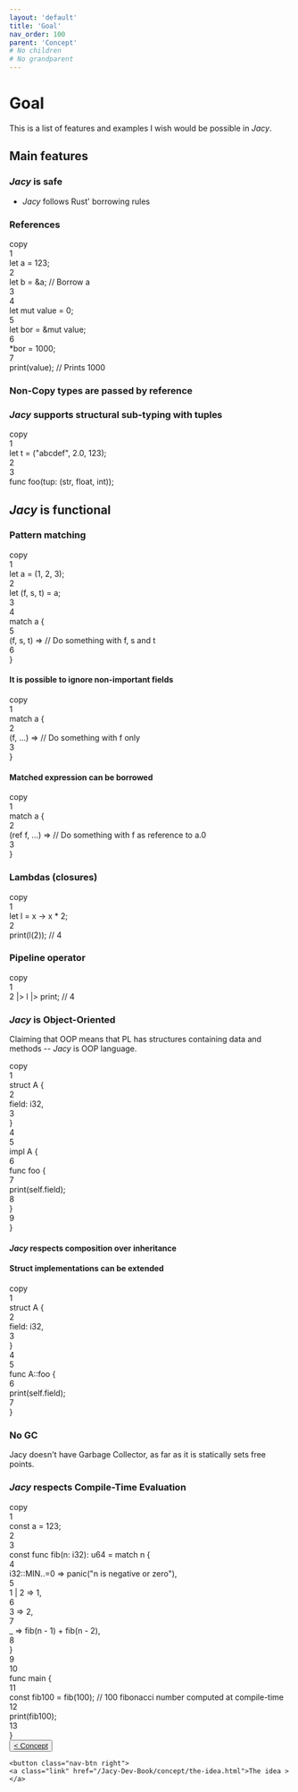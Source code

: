 ```yaml
---
layout: 'default'
title: 'Goal'
nav_order: 100
parent: 'Concept'
# No children
# No grandparent
---
```


# Goal

This is a list of features and examples I wish would be possible in *Jacy*.

## Main features

### *Jacy* is safe

- *Jacy* follows Rust' borrowing rules

### References

<div class="code-fence">
            <div class="copy">copy</div>
            <div class="code line-numbers highlight-jc hljs">
                <div class="line-num" data-line-num="1">1</div><div class="line"><span class="hljs-keyword">let</span> <span class="hljs-variable">a</span> = <span class="hljs-number">123</span>;</div><div class="line-num" data-line-num="2">2</div><div class="line"><span class="hljs-keyword">let</span> <span class="hljs-variable">b</span> = &amp;a; <span class="hljs-comment">// Borrow <span class="inline-code highlight-jc hljs">a</span></span></div><div class="line-num" data-line-num="3">3</div><div class="line"></div><div class="line-num" data-line-num="4">4</div><div class="line"><span class="hljs-keyword">let</span> <span class="hljs-keyword">mut </span><span class="hljs-variable">value</span> = <span class="hljs-number">0</span>;</div><div class="line-num" data-line-num="5">5</div><div class="line"><span class="hljs-keyword">let</span> <span class="hljs-variable">bor</span> = &amp;<span class="hljs-keyword">mut</span> value;</div><div class="line-num" data-line-num="6">6</div><div class="line">*bor = <span class="hljs-number">1000</span>;</div><div class="line-num" data-line-num="7">7</div><div class="line"><span class="hljs-title function_ invoke__">print</span>(value); <span class="hljs-comment">// Prints <span class="inline-code highlight-jc hljs"><span class="hljs-number">1000</span></span></span></div>
            </div>
        </div>

### Non-Copy types are passed by reference

### *Jacy* supports structural sub-typing with tuples

<div class="code-fence">
            <div class="copy">copy</div>
            <div class="code line-numbers highlight-jc hljs">
                <div class="line-num" data-line-num="1">1</div><div class="line"><span class="hljs-keyword">let</span> <span class="hljs-variable">t</span> = (<span class="hljs-string">&quot;abcdef&quot;</span>, <span class="hljs-number">2.0</span>, <span class="hljs-number">123</span>);</div><div class="line-num" data-line-num="2">2</div><div class="line"></div><div class="line-num" data-line-num="3">3</div><div class="line"><span class="hljs-keyword">func</span> <span class="hljs-title function_">foo</span>(tup: (<span class="hljs-type">str</span>, float, <span class="hljs-type">int</span>));</div>
            </div>
        </div>

## *Jacy* is functional

### Pattern matching

<div class="code-fence">
            <div class="copy">copy</div>
            <div class="code line-numbers highlight-jc hljs">
                <div class="line-num" data-line-num="1">1</div><div class="line"><span class="hljs-keyword">let</span> <span class="hljs-variable">a</span> = (<span class="hljs-number">1</span>, <span class="hljs-number">2</span>, <span class="hljs-number">3</span>);</div><div class="line-num" data-line-num="2">2</div><div class="line"><span class="hljs-keyword">let</span> (f, s, t) = a;</div><div class="line-num" data-line-num="3">3</div><div class="line"></div><div class="line-num" data-line-num="4">4</div><div class="line"><span class="hljs-keyword">match</span> a {</div><div class="line-num" data-line-num="5">5</div><div class="line">    (f, s, t) <span class="hljs-operator">=&gt;</span> <span class="hljs-comment">// Do something with <span class="inline-code highlight-jc hljs">f</span>, <span class="inline-code highlight-jc hljs">s</span> and <span class="inline-code highlight-jc hljs">t</span></span></div><div class="line-num" data-line-num="6">6</div><div class="line">}</div>
            </div>
        </div>

#### It is possible to ignore non-important fields

<div class="code-fence">
            <div class="copy">copy</div>
            <div class="code line-numbers highlight-jc hljs">
                <div class="line-num" data-line-num="1">1</div><div class="line"><span class="hljs-keyword">match</span> a {</div><div class="line-num" data-line-num="2">2</div><div class="line">    (f, ...) <span class="hljs-operator">=&gt;</span> <span class="hljs-comment">// Do something with <span class="inline-code highlight-jc hljs">f</span> only</span></div><div class="line-num" data-line-num="3">3</div><div class="line">}</div>
            </div>
        </div>

#### Matched expression can be borrowed

<div class="code-fence">
            <div class="copy">copy</div>
            <div class="code line-numbers highlight-jc hljs">
                <div class="line-num" data-line-num="1">1</div><div class="line"><span class="hljs-keyword">match</span> a {</div><div class="line-num" data-line-num="2">2</div><div class="line">    (<span class="hljs-keyword">ref</span> f, ...) <span class="hljs-operator">=&gt;</span> <span class="hljs-comment">// Do something with <span class="inline-code highlight-jc hljs">f</span> as reference to <span class="inline-code highlight-jc hljs">a.<span class="hljs-number">0</span></span></span></div><div class="line-num" data-line-num="3">3</div><div class="line">}</div>
            </div>
        </div>

### Lambdas (closures)

<div class="code-fence">
            <div class="copy">copy</div>
            <div class="code line-numbers highlight-jc hljs">
                <div class="line-num" data-line-num="1">1</div><div class="line"><span class="hljs-keyword">let</span> <span class="hljs-variable">l</span> = x <span class="hljs-operator">-&gt;</span> x * <span class="hljs-number">2</span>;</div><div class="line-num" data-line-num="2">2</div><div class="line"><span class="hljs-title function_ invoke__">print</span>(<span class="hljs-title function_ invoke__">l</span>(<span class="hljs-number">2</span>)); <span class="hljs-comment">// 4</span></div>
            </div>
        </div>

### Pipeline operator

<div class="code-fence">
            <div class="copy">copy</div>
            <div class="code line-numbers highlight-jc hljs">
                <div class="line-num" data-line-num="1">1</div><div class="line"><span class="hljs-number">2</span> |&gt; l |&gt; print; <span class="hljs-comment">// 4</span></div>
            </div>
        </div>

### *Jacy* is Object-Oriented

Claiming that OOP means that PL has structures containing data and methods -- *Jacy* is OOP language.

<div class="code-fence">
            <div class="copy">copy</div>
            <div class="code line-numbers highlight-jc hljs">
                <div class="line-num" data-line-num="1">1</div><div class="line"><span class="hljs-keyword">struct</span> <span class="hljs-title class_">A</span> {</div><div class="line-num" data-line-num="2">2</div><div class="line">    field: <span class="hljs-type">i32</span>,</div><div class="line-num" data-line-num="3">3</div><div class="line">}</div><div class="line-num" data-line-num="4">4</div><div class="line"></div><div class="line-num" data-line-num="5">5</div><div class="line"><span class="hljs-keyword">impl</span> <span class="hljs-title class_">A</span> {</div><div class="line-num" data-line-num="6">6</div><div class="line">    <span class="hljs-keyword">func</span> <span class="hljs-title function_">foo</span> {</div><div class="line-num" data-line-num="7">7</div><div class="line">        <span class="hljs-title function_ invoke__">print</span>(<span class="hljs-keyword">self</span>.field);</div><div class="line-num" data-line-num="8">8</div><div class="line">    }</div><div class="line-num" data-line-num="9">9</div><div class="line">}</div>
            </div>
        </div>

#### *Jacy* respects composition over inheritance

#### Struct implementations can be extended

<div class="code-fence">
            <div class="copy">copy</div>
            <div class="code line-numbers highlight-jc hljs">
                <div class="line-num" data-line-num="1">1</div><div class="line"><span class="hljs-keyword">struct</span> <span class="hljs-title class_">A</span> {</div><div class="line-num" data-line-num="2">2</div><div class="line">    field: <span class="hljs-type">i32</span>,</div><div class="line-num" data-line-num="3">3</div><div class="line">}</div><div class="line-num" data-line-num="4">4</div><div class="line"></div><div class="line-num" data-line-num="5">5</div><div class="line"><span class="hljs-keyword">func</span> <span class="hljs-title function_">A</span>::foo {</div><div class="line-num" data-line-num="6">6</div><div class="line">    <span class="hljs-title function_ invoke__">print</span>(<span class="hljs-keyword">self</span>.field);</div><div class="line-num" data-line-num="7">7</div><div class="line">}</div>
            </div>
        </div>

### No GC

Jacy doesn't have Garbage Collector, as far as it is statically sets <span class="inline-code highlight-jc hljs">free</span> points.

### *Jacy* respects Compile-Time Evaluation

<div class="code-fence">
            <div class="copy">copy</div>
            <div class="code line-numbers highlight-jc hljs">
                <div class="line-num" data-line-num="1">1</div><div class="line"><span class="hljs-keyword">const</span> a = <span class="hljs-number">123</span>;</div><div class="line-num" data-line-num="2">2</div><div class="line"></div><div class="line-num" data-line-num="3">3</div><div class="line"><span class="hljs-keyword">const</span> <span class="hljs-keyword">func</span> <span class="hljs-title function_">fib</span>(n: <span class="hljs-type">i32</span>): <span class="hljs-type">u64</span> = <span class="hljs-keyword">match</span> n {</div><div class="line-num" data-line-num="4">4</div><div class="line">    i32::MIN..=<span class="hljs-number">0</span> <span class="hljs-operator">=&gt;</span> <span class="hljs-title function_ invoke__">panic</span>(<span class="hljs-string">&quot;<span class="inline-code highlight-jc hljs">n</span> is negative or zero&quot;</span>),</div><div class="line-num" data-line-num="5">5</div><div class="line">    <span class="hljs-number">1</span> | <span class="hljs-number">2</span> <span class="hljs-operator">=&gt;</span> <span class="hljs-number">1</span>,</div><div class="line-num" data-line-num="6">6</div><div class="line">    <span class="hljs-number">3</span> <span class="hljs-operator">=&gt;</span> <span class="hljs-number">2</span>,</div><div class="line-num" data-line-num="7">7</div><div class="line">    _ <span class="hljs-operator">=&gt;</span> <span class="hljs-title function_ invoke__">fib</span>(n - <span class="hljs-number">1</span>) + <span class="hljs-title function_ invoke__">fib</span>(n - <span class="hljs-number">2</span>),</div><div class="line-num" data-line-num="8">8</div><div class="line">}</div><div class="line-num" data-line-num="9">9</div><div class="line"></div><div class="line-num" data-line-num="10">10</div><div class="line"><span class="hljs-keyword">func</span> <span class="hljs-title function_">main</span> {</div><div class="line-num" data-line-num="11">11</div><div class="line">    <span class="hljs-keyword">const</span> fib100 = <span class="hljs-title function_ invoke__">fib</span>(<span class="hljs-number">100</span>); <span class="hljs-comment">// 100 fibonacci number computed at compile-time</span></div><div class="line-num" data-line-num="12">12</div><div class="line">    <span class="hljs-title function_ invoke__">print</span>(fib100);</div><div class="line-num" data-line-num="13">13</div><div class="line">}</div>
            </div>
        </div>
<div class="nav-btn-block">
    <button class="nav-btn left">
    <a class="link" href="/Jacy-Dev-Book/concept/index.html">< Concept</a>
</button>

    <button class="nav-btn right">
    <a class="link" href="/Jacy-Dev-Book/concept/the-idea.html">The idea ></a>
</button>

</div>
